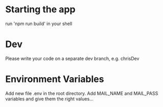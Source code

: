 # Starting the app
run 'npm run build' in your shell

# Dev
Please write your code on a separate dev branch, e.g. chrisDev

# Environment Variables
Add new file .env in the root directory. Add MAIL_NAME and MAIL_PASS variables and give them the right values...
